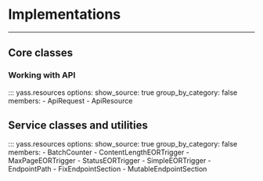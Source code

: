 # Implementations

---

## Core classes

### Working with API

::: yass.resources
    options:
      show_source: true
      group_by_category: false
      members:
      - ApiRequest
      - ApiResource

## Service classes and utilities

::: yass.resources
    options:
      show_source: true
      group_by_category: false
      members:
      - BatchCounter
      - ContentLengthEORTrigger
      - MaxPageEORTrigger
      - StatusEORTrigger
      - SimpleEORTrigger
      - EndpointPath
      - FixEndpointSection
      - MutableEndpointSection
